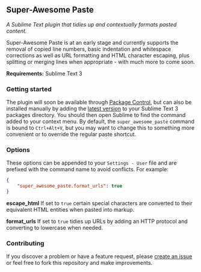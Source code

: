 ## Super-Awesome Paste

*A Sublime Text plugin that tidies up and contextually formats pasted content.*

Super-Awesome Paste is at an early stage and currently supports the removal of copied line numbers, basic indentation and whitespace corrections as well as URL formatting and HTML character escaping, plus splitting or merging lines when appropriate - with much more to come soon.

**Requirements:** Sublime Text 3

### Getting started

The plugin will soon be available through [Package Control](https://sublime.wbond.net/), but can also be installed manually by adding the [latest version](https://github.com/huntie/super-awesome-paste/releases) to your Sublime Text 3 packages directory. You should then open Sublime to find the command added to your context menu. By default, the `super_awesome_paste` command is bound to `Ctrl+Alt+V`, but you may want to change this to something more convenient or to override the regular paste shortcut.

### Options

These options can be appended to your `Settings - User` file and are prefixed with the command name to avoid conflicts. For example:

```json
{
    "super_awesome_paste.format_urls": true
}
```

**escape_html**
If set to `true` certain special characters are converted to their equivalent HTML entities when pasted into markup.

**format_urls**
If set to `true` tidies up URLs by adding an HTTP protocol and converting to lowercase when needed.

### Contributing

If you discover a problem or have a feature request, please [create an issue](https://github.com/huntie/super-awesome-paste/issues) or feel free to fork this repository and make improvements.
